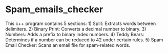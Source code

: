# Spam_emails_checker
 This c++ program contains 5 sections:
         1) Split: Extracts words between delimiters.
         2) Binary Print: Converts a decimal number to binary.
         3) Numbers: Adds a prefix to binary index numbers.
         4) Teddy Bears: Determines if a number can be reduced to 42 under certain rules.
         5) Spam Email Checker: Scans an email file for spam-related words.
